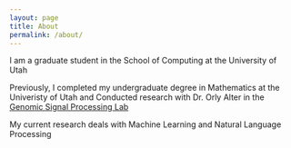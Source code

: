 ```yaml
---
layout: page
title: About
permalink: /about/
---
```


I am a graduate student in the School of Computing at the University of Utah

Previously, I completed my undergraduate degree in Mathematics at the Univeristy of Utah  and Conducted research with Dr. Orly Alter in the <a target = "_blank" href = "http://www.alterlab.org">Genomic Signal Processing Lab</a>

My current research deals with Machine Learning and Natural Language Processing